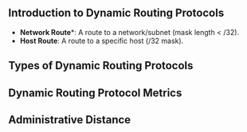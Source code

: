 ## Introduction to Dynamic Routing Protocols
* **Network Route***: A route to a network/subnet (mask length < /32).
* **Host Route**: A route to a specific host (/32 mask).



## Types of Dynamic Routing Protocols

## Dynamic Routing Protocol Metrics

## Administrative Distance
